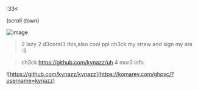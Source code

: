 :33< 

  (scroll down)

![image](https://github.com/user-attachments/assets/64559f80-3756-4b60-b0cc-8551dd6bdfb3)





> 2 lazy 2 d3corat3 this,also cool ppl ch3ck my straw and sign my ata :3

> ch3ck https://github.com/kynazz/uh 4 mor3 info.

![https://github.com/kynazz/kynazz](https://komarev.com/ghpvc/?username=kynazz)
